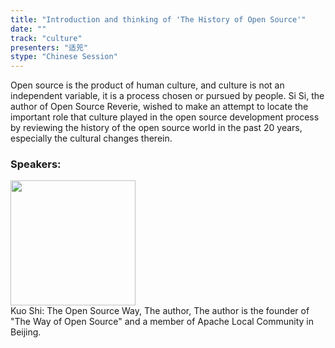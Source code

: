 ```yaml
---
title: "Introduction and thinking of 'The History of Open Source'"
date: "" 
track: "culture"
presenters: "适兕"
stype: "Chinese Session"
---
```

Open source is the product of human culture, and culture is not an independent variable, it is a process chosen or pursued by people. Si Si, the author of Open Source Reverie, wished to make an attempt to locate the important role that culture played in the open source development process by reviewing the history of the open source world in the past 20 years, especially the cultural changes therein.
 ### Speakers: 
 <img src="images/speaker/1101.png" width="200" /><br>Kuo Shi: The Open Source Way, The author, The author is the founder of "The Way of Open Source" and a member of Apache Local Community in Beijing.
 
